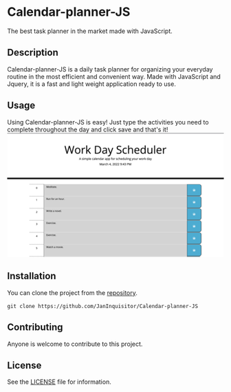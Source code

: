 # Calendar-planner-JS

The best task planner in the market made with JavaScript.

## Description

Calendar-planner-JS is a daily task planner for organizing your everyday routine in the most efficient and convenient
way. Made with JavaScript and Jquery, it is a fast and light weight application ready to use.

## Usage

Using Calendar-planner-JS is easy! Just type the activities you need to complete throughout the day and click save and
that's it!
![usage-image](img/img.png)

## Installation

You can clone the project from the [repository](https://github.com/JanInquisitor/Calendar-planner-JS).

```
git clone https://github.com/JanInquisitor/Calendar-planner-JS
```

## Contributing

Anyone is welcome to contribute to this project.

## License

See the [LICENSE](https://www.google.com/) file for information.


